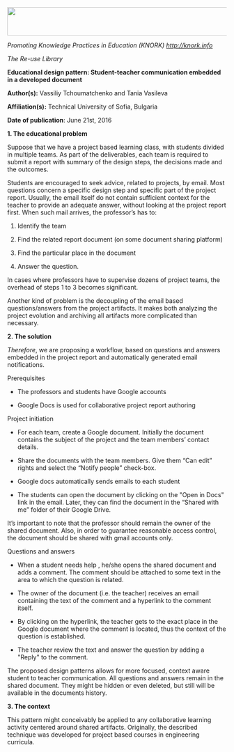 <img src="md\img002/media/image01.png" width="624" height="65" />

*Promoting Knowledge Practices in Education (KNORK) http://knork.info*

*The Re-use Library*

**Educational design pattern: Student-teacher communication embedded in a developed document**

**Author(s):** Vassiliy Tchoumatchenko and Tania Vasileva

**Affiliation(s):** Technical University of Sofia, Bulgaria

**Date of publication**: June 21st, 2016

**1. The educational problem**

Suppose that we have a project based learning class, with students divided in multiple teams. As part of the deliverables, each team is required to submit a report with summary of the design steps, the decisions made and the outcomes.

Students are encouraged to seek advice, related to projects, by email. Most questions concern a specific design step and specific part of the project report. Usually, the email itself do not contain sufficient context for the teacher to provide an adequate answer, without looking at the project report first. When such mail arrives, the professor’s has to:

1.  Identify the team

2.  Find the related report document (on some document sharing platform)

3.  Find the particular place in the document

4.  Answer the question.

In cases where professors have to supervise dozens of project teams, the overhead of steps 1 to 3 becomes significant.

Another kind of problem is the decoupling of the email based questions/answers from the project artifacts. It makes both analyzing the project evolution and archiving all artifacts more complicated than necessary.

**2. The solution**

*Therefore*, we are proposing a workflow, based on questions and answers embedded in the project report and automatically generated email notifications.

Prerequisites

-   The professors and students have Google accounts

-   Google Docs is used for collaborative project report authoring

Project initiation

-   For each team, create a Google document. Initially the document contains the subject of the project and the team members’ contact details.

-   Share the documents with the team members. Give them “Can edit” rights and select the “Notify people” check-box.

-   Google docs automatically sends emails to each student

-   The students can open the document by clicking on the "Open in Docs" link in the email. Later, they can find the document in the “Shared with me” folder of their Google Drive.

It’s important to note that the professor should remain the owner of the shared document. Also, in order to guarantee reasonable access control, the document should be shared with gmail accounts only.

Questions and answers

-   When a student needs help , he/she opens the shared document and adds a comment. The comment should be attached to some text in the area to which the question is related.

-   The owner of the document (i.e. the teacher) receives an email containing the text of the comment and a hyperlink to the comment itself.

-   By clicking on the hyperlink, the teacher gets to the exact place in the Google document where the comment is located, thus the context of the question is established.

-   The teacher review the text and answer the question by adding a "Reply" to the comment.

The proposed design patterns allows for more focused, context aware student to teacher communication. All questions and answers remain in the shared document. They might be hidden or even deleted, but still will be available in the documents history.

**3. The context**

This pattern might conceivably be applied to any collaborative learning activity centered around shared artifacts. Originally, the described technique was developed for project based courses in engineering curricula.
